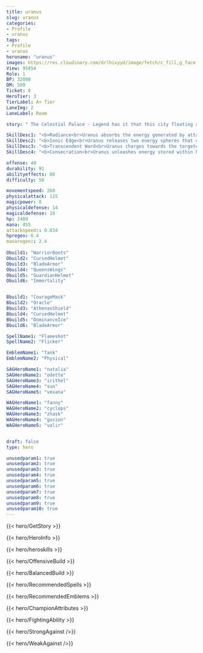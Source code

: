 ```yaml
---
title: uranus
slug: uranus
categories: 
- Profile 
- uranus
tags: 
- Profile
- uranus
heroname: "uranus"
images: https://res.cloudinary.com/drlhixyyd/image/fetch/c_fill,g_face,f_auto/https://cdn2-build.mobagenie.my.id/p/images/banner/full/uranus.jpg
View: 95054 
Role: 1 
BP: 32000
DM: 599 
Ticket: 0 
HeroTier: 3 
TierLabel: A+ Tier 
LaneImg: 2
LaneLabel: Roam 

story: " The Celestial Palace - Legend has it that this city floating above the skies of the Land of Dawn was once home to the gods. It is also said that this mysterious place holds the key to ruling the world… Eons ago, the ruler of the Celestial Palace used the technological secrets of the ancients to create Uranus, and commanded his creation to guard the city and wait for the emergence of a new ruler. When scholars from the Land of Dawn found and opened the gates to the Celestial Palace, the battle between the Dawn Zenith and the Dark Abyss quickly spread throughout the realm, disrupting the quietude of this ancient city. The two camps sought to occupy the Celestial Palace as a symbol of victory, their heroes unleashing the full extent of their power, and finally reaching an impasse. The massive energy released throughout their incessant battles eventually awakened the ancient city's defense system, and was converted directly into lighting power which fed and reawakened Uranus, who lay dormant in depths of the Celestial Palace. \"Leave now, intruders!\" he roared upon awakening, and then charged to the battlefield, fueled by lightning, aether, and boundless rage. The guardian has returned, and is now ready to fulfill his destiny. His goal -- to expel these savage intruders disturbing the tranquility of the Celestial Palace. "

SkillDesc1: "<b>Radiance<br>Uranus absorbs the energy generated by attacks made against him to strengthen himself, regenerating 3-14 HP per second for each stack, over 10s. This effect can be stacked up to 20 times."   
SkillDesc2: "<b>Ionic Edge<br>Uranus releases two energy spheres that orbit around him, dealing 125<font color='#27C0C7'>( +30% Total Magic Power)</font> <font color='#3B69FF'>(Magic Damage)</font> to enemy targets and slowing them by 30% for 2s. Each time this skill deals damage to a target, the target will receive a stack of mark. Each stack increases the damage of this skill by 40% (to a max of 320%). Each energy sphere can only deal damage to the same target once."   
SkillDesc3: "<b>Transcendent Ward<br>Uranus charges towards the targeted location, dealing 80<font color='#27C0C7'>( +20% Total Magic Power)</font> <font color='#3B69FF'>(Magic Damage)</font> to enemies along the way, dealing 160<font color='#27C0C7'>( +80% Total Magic Power)</font> <font color='#3B69FF'>(Magic Damage)</font> to enemies in this location and slowing them down by 25%. Meanwhile, Uranus generates an energy shield that absorbs up to 300<font color='#27C0C7'>( +200% Total Magic Power)</font> damage for 4s. The shield explodes when broken or at the end of its duration, dealing 300<font color='#27C0C7'>( +150% Total Magic Power)</font> <font color='#3B69FF'>(Magic Damage)</font> to enemies nearby."   
SkillDesc4: "<b>Consecration<br>Uranus unleashes energy stored within his body to remove slow effects on himself and restore 200 HP immediately, while increasing Movement Speed by 60% for 8s. (The speed gained decays over time.) Uranus directly acquires 5 stacks of Radiance, increasing 20% of his shield received and HP Regen for 8s."  

offense: 40 
durability: 91 
abilityeffects: 88 
difficulty: 50 

movementspeed: 260
physicalattack: 115
magicpower: 0
physicaldefense: 14
magicaldefense: 10
hp: 2489
mana: 455
attackspeed:: 0.834
hpregen: 6.4
manaregen:: 2.4
 
Obuild1: "WarriorBoots"  
Obuild2: "CursedHelmet" 
Obuild3: "BladeArmor" 
Obuild4: "QueensWings" 
Obuild5: "GuardianHelmet" 
Obuild6: "Immortality" 


Bbuild1: "CourageMask"  
Bbuild2: "Oracle" 
Bbuild3: "AthenasShield" 
Bbuild4: "CursedHelmet" 
Bbuild5: "DominanceIce" 
Bbuild6: "BladeArmor" 

SpellName1: "Flameshot" 
SpellName2: "Flicker"   

EmblemName1: "Tank" 
EmblemName2: "Physical"    

SAGHeroName1: "natalia"
SAGHeroName2: "odette"
SAGHeroName3: "irithel"
SAGHeroName4: "sun"
SAGHeroName5: "vexana"

WAGHeroName1: "fanny"
WAGHeroName2: "cyclops"
WAGHeroName3: "zhask"
WAGHeroName4: "gusion"
WAGHeroName5: "valir"


draft: false
type: hero

unusedparam1: true
unusedparam2: true
unusedparam3: true
unusedparam4: true
unusedparam5: true
unusedparam6: true
unusedparam7: true
unusedparam8: true
unusedparam9: true
unusedparam10: true
---
```



{{< hero/GetStory >}}

{{< hero/HeroInfo >}}
 
{{< hero/heroskills >}}

{{< hero/OffensiveBuild >}} 

{{< hero/BalancedBuild >}}


{{< hero/RecommendedSpells >}}  

{{< hero/RecommendedEmblems >}}   


{{< hero/ChampionAttributes >}}


{{< hero/FightingAbility >}}

{{< hero/StrongAgainst />}}

{{< hero/WeakAgainst />}}
